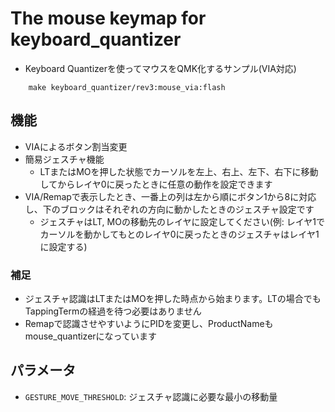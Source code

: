 # The mouse keymap for keyboard_quantizer
- Keyboard Quantizerを使ってマウスをQMK化するサンプル(VIA対応)

```
    make keyboard_quantizer/rev3:mouse_via:flash
```

## 機能

- VIAによるボタン割当変更
- 簡易ジェスチャ機能
  - LTまたはMOを押した状態でカーソルを左上、右上、左下、右下に移動してからレイヤ0に戻ったときに任意の動作を設定できます
- VIA/Remapで表示したとき、一番上の列は左から順にボタン1から8に対応し、下のブロックはそれぞれの方向に動かしたときのジェスチャ設定です
  - ジェスチャはLT, MOの移動先のレイヤに設定してください(例: レイヤ1でカーソルを動かしてもとのレイヤ0に戻ったときのジェスチャはレイヤ1に設定する)
  
### 補足
- ジェスチャ認識はLTまたはMOを押した時点から始まります。LTの場合でもTappingTermの経過を待つ必要はありません
- Remapで認識させやすいようにPIDを変更し、ProductNameもmouse_quantizerになっています

## パラメータ
- `GESTURE_MOVE_THRESHOLD`: ジェスチャ認識に必要な最小の移動量
